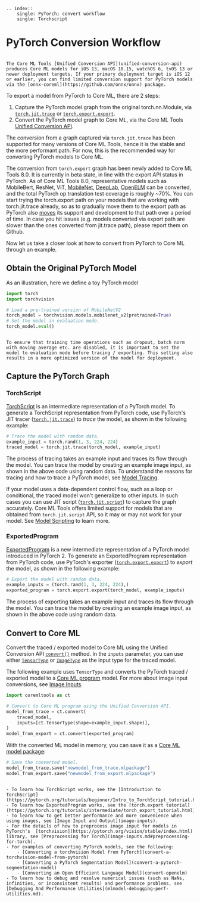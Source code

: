 ```{eval-rst}
.. index:: 
    single: PyTorch; convert workflow
    single: Torchscript
```


# PyTorch Conversion Workflow

```{admonition} Minimum Deployment Target

The Core ML Tools [Unified Conversion API](unified-conversion-api) produces Core ML models for iOS 13, macOS 10.15, watchOS 6, tvOS 13 or newer deployment targets. If your primary deployment target is iOS 12 or earlier, you can find limited conversion support for PyTorch models via the [onnx-coreml](https://github.com/onnx/onnx) package.
```

To export a model from PyTorch to Core ML, there are 2 steps:
1. Capture the PyTorch model graph from the original torch.nn.Module, via [`torch.jit.trace`](https://pytorch.org/docs/stable/generated/torch.jit.trace.html) or [`torch.export.export`](https://pytorch.org/docs/stable/export.html#torch.export.export).
2. Convert the PyTorch model graph to Core ML, via the Core ML Tools [Unified Conversion API](unified-conversion-api).

The conversion from a graph captured via `torch.jit.trace` has been supported for many versions of Core ML Tools, hence it is the stable and the more performant path. For now, this is the recommended way for converting PyTorch models to Core ML.

The conversion from `torch.export` graph has been newly added to Core ML Tools 8.0.
It is currently in beta state, in line with the export API status in PyTorch.
As of Core ML Tools 8.0, representative models such as MobileBert, ResNet, ViT, [MobileNet](convert-a-torchvision-model-from-pytorch), [DeepLab](convert-a-pytorch-segmentation-model), [OpenELM](convert-openelm) can be converted, and the total PyTorch op translation test coverage is roughly ~70%. You can start trying the torch.export path on your models that are working with torch.jit.trace already, so as to gradually move them to the export path as PyTorch also [moves](https://github.com/pytorch/pytorch/issues/103841#issuecomment-1605017153) its support and development to that path over a period of time. In case you hit issues (e.g. models converted via export path are slower than the ones converted from jit.trace path), please report them on Github.

Now let us take a closer look at how to convert from PyTorch to Core ML through an example.

## Obtain the Original PyTorch Model

As an illustration, here we define a toy PyTorch model

```python
import torch
import torchvision

# Load a pre-trained version of MobileNetV2
torch_model = torchvision.models.mobilenet_v2(pretrained=True)
# Set the model in evaluation mode.
torch_model.eval()
```

```{admonition} Set the Model to Evaluation Mode

To ensure that training time operations such as dropout, batch norm with moving average etc. are disabled, it is important to set the model to evaluation mode before tracing / exporting. This setting also results in a more optimized version of the model for deployment.
```

## Capture the PyTorch Graph

### TorchScript

[TorchScript](https://pytorch.org/docs/stable/jit.html) is an intermediate representation of a PyTorch model. To generate a TorchScript representation from PyTorch code, use PyTorch's JIT tracer ([`torch.jit.trace`](https://pytorch.org/docs/stable/generated/torch.jit.trace.html)) to _trace_ the model, as shown in the following example:

```python
# Trace the model with random data.
example_input = torch.rand(1, 3, 224, 224) 
traced_model = torch.jit.trace(torch_model, example_input)
```

The process of tracing takes an example input and traces its flow through the model. You can trace the model by creating an example image input, as shown in the above code using random data. To understand the reasons for tracing and how to trace a PyTorch model, see [Model Tracing](model-tracing).

If your model uses a data-dependent control flow, such as a loop or conditional, the traced model won't generalize to other inputs. In such cases you can use JIT script ([`torch.jit.script`](https://pytorch.org/docs/stable/generated/torch.jit.script.html)) to capture the graph accurately. Core ML Tools offers limited support for models that are obtained from `torch.jit.script` API, so it may or may not work for your model. See [Model Scripting](model-scripting) to learn more.

### ExportedProgram

[ExportedProgram](https://pytorch.org/docs/stable/export.html) is a new intermediate representation of a PyTorch model introduced in PyTorch 2. To generate an ExportedProgram representation from PyTorch code, use PyTorch's exporter ([`torch.export.export`](https://pytorch.org/docs/stable/export.html#torch.export.export)) to _export_ the model, as shown in the following example:

```python
# Export the model with random data.
example_inputs = (torch.rand(1, 3, 224, 224),)
exported_program = torch.export.export(torch_model, example_inputs)
```

The process of exporting takes an example input and traces its flow through the model. You can trace the model by creating an example image input, as shown in the above code using random data.

## Convert to Core ML

Convert the traced / exported model to Core ML using the Unified Conversion API [`convert()`](https://apple.github.io/coremltools/source/coremltools.converters.convert.html#module-coremltools.converters._converters_entry) method. In the `inputs` parameter, you can use either [`TensorType`](https://apple.github.io/coremltools/source/coremltools.converters.mil.input_types.html#tensortype) or [`ImageType`](https://apple.github.io/coremltools/source/coremltools.converters.mil.input_types.html#coremltools.converters.mil.input_types.ImageType) as the input type for the traced model.

The following example uses `TensorType` and converts the PyTorch traced / exported model to a [Core ML program](convert-to-ml-program) model. For more about image input conversions, see [Image Inputs](image-inputs).

```python
import coremltools as ct

# Convert to Core ML program using the Unified Conversion API.
model_from_trace = ct.convert(
    traced_model,
    inputs=[ct.TensorType(shape=example_input.shape)],
)
model_from_export = ct.convert(exported_program)
```

With the converted ML model in memory, you can save it as a [Core ML model package](convert-to-ml-program.md#save-ml-programs-as-model-packages):

```python
# Save the converted model.
model_from_trace.save("newmodel_from_trace.mlpackage")
model_from_export.save("newmodel_from_export.mlpackage")
```

```{admonition} For More Information

- To learn how TorchScript works, see the [Introduction to TorchScript](https://pytorch.org/tutorials/beginner/Intro_to_TorchScript_tutorial.html).
- To learn how ExportedProgram works, see the [torch.export tutorial](https://pytorch.org/tutorials/intermediate/torch_export_tutorial.html)
- To learn how to get better performance and more convenience when using images, see [Image Input and Output](image-inputs).
- For the details of how to preprocess image input for models in PyTorch's  [torchvision](https://pytorch.org/vision/stable/index.html) library, see [Preprocessing for Torch](image-inputs.md#preprocessing-for-torch).
- For examples of converting PyTorch models, see the following:
    - [Converting a torchvision Model from PyTorch](convert-a-torchvision-model-from-pytorch)
    - [Converting a PyTorch Segmentation Model](convert-a-pytorch-segmentation-model)
    - [Converting an Open Efficient Language Model](convert-openelm)
- To learn how to debug and resolve numerical issues (such as NaNs, infinities, or inconsistent results) and performance problems, see [Debugging And Performance Utilities](mlmodel-debugging-perf-utilities.md).
```
